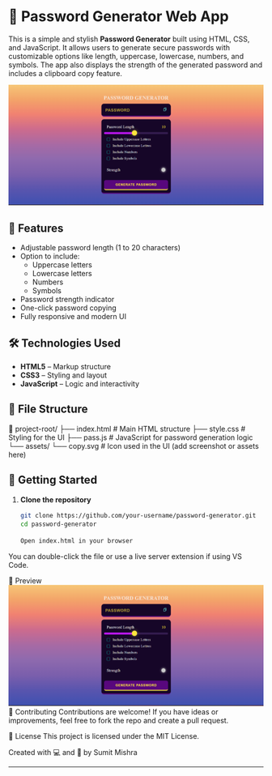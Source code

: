 # 🔐 Password Generator Web App

This is a simple and stylish **Password Generator** built using HTML, CSS, and JavaScript. It allows users to generate secure passwords with customizable options like length, uppercase, lowercase, numbers, and symbols. The app also displays the strength of the generated password and includes a clipboard copy feature.

![Password Generator Screenshot](./assets/screenshot.png)

## 🚀 Features

- Adjustable password length (1 to 20 characters)
- Option to include:
  - Uppercase letters
  - Lowercase letters
  - Numbers
  - Symbols
- Password strength indicator
- One-click password copying
- Fully responsive and modern UI

## 🛠️ Technologies Used

- **HTML5** – Markup structure
- **CSS3** – Styling and layout
- **JavaScript** – Logic and interactivity

## 📂 File Structure
📁 project-root/
├── index.html # Main HTML structure
├── style.css # Styling for the UI
├── pass.js # JavaScript for password generation logic
└── assets/
└── copy.svg # Icon used in the UI (add screenshot or assets here)


## 🔧 Getting Started

1. **Clone the repository**
   ```bash
   git clone https://github.com/your-username/password-generator.git
   cd password-generator

   Open index.html in your browser
You can double-click the file or use a live server extension if using VS Code.

📸 Preview
![Password Generator Screenshot](./assets/screenshot.png)
🙌 Contributing
Contributions are welcome! If you have ideas or improvements, feel free to fork the repo and create a pull request.

📄 License
This project is licensed under the MIT License.

Created with 💻 and 🎨 by Sumit Mishra

---

